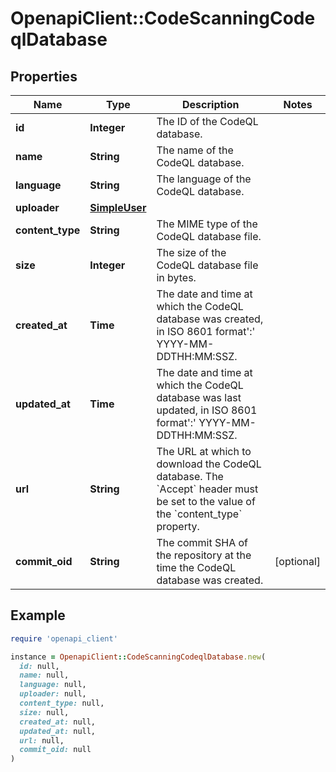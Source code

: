 # OpenapiClient::CodeScanningCodeqlDatabase

## Properties

| Name | Type | Description | Notes |
| ---- | ---- | ----------- | ----- |
| **id** | **Integer** | The ID of the CodeQL database. |  |
| **name** | **String** | The name of the CodeQL database. |  |
| **language** | **String** | The language of the CodeQL database. |  |
| **uploader** | [**SimpleUser**](SimpleUser.md) |  |  |
| **content_type** | **String** | The MIME type of the CodeQL database file. |  |
| **size** | **Integer** | The size of the CodeQL database file in bytes. |  |
| **created_at** | **Time** | The date and time at which the CodeQL database was created, in ISO 8601 format&#39;:&#39; YYYY-MM-DDTHH:MM:SSZ. |  |
| **updated_at** | **Time** | The date and time at which the CodeQL database was last updated, in ISO 8601 format&#39;:&#39; YYYY-MM-DDTHH:MM:SSZ. |  |
| **url** | **String** | The URL at which to download the CodeQL database. The &#x60;Accept&#x60; header must be set to the value of the &#x60;content_type&#x60; property. |  |
| **commit_oid** | **String** | The commit SHA of the repository at the time the CodeQL database was created. | [optional] |

## Example

```ruby
require 'openapi_client'

instance = OpenapiClient::CodeScanningCodeqlDatabase.new(
  id: null,
  name: null,
  language: null,
  uploader: null,
  content_type: null,
  size: null,
  created_at: null,
  updated_at: null,
  url: null,
  commit_oid: null
)
```

